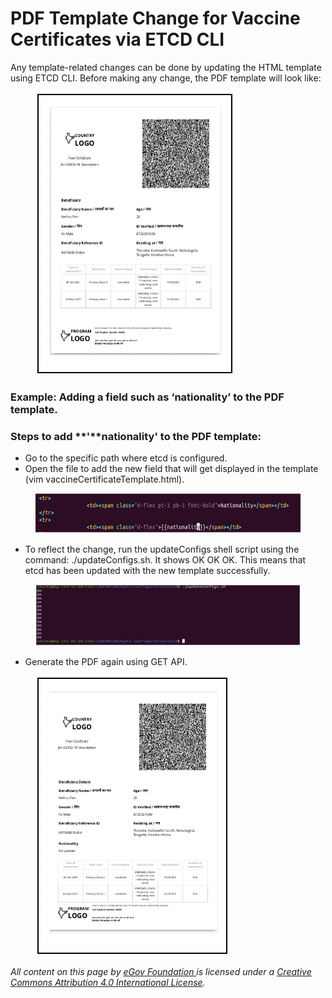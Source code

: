 # PDF Template Change for Vaccine Certificates via ETCD CLI

Any template-related changes can be done by updating the HTML template using ETCD CLI. Before making any change, the PDF template will look like:

<figure><img src="../../../.gitbook/assets/Screenshot 2022-09-01 at 12.13.18 PM.png" alt=""><figcaption></figcaption></figure>

### **Example:  Adding a field such as ‘nationality’ to the PDF template.**

### Steps to add **'**nationality' to the PDF template:

* Go to the specific path where etcd is configured.
* Open the file to add the new field that will get displayed in the template (vim vaccineCertificateTemplate.html).

<figure><img src="../../../.gitbook/assets/Screenshot 2022-09-01 at 12.16.34 PM.png" alt=""><figcaption></figcaption></figure>

* To reflect the change, run the updateConfigs shell script using the command: ./updateConfigs.sh. It shows OK OK OK. This means that etcd has been updated with the new template successfully.

<figure><img src="../../../.gitbook/assets/Screenshot 2022-09-01 at 12.18.36 PM.png" alt=""><figcaption></figcaption></figure>

* Generate the PDF again using GET API.

<figure><img src="../../../.gitbook/assets/Screenshot 2022-09-01 at 12.20.04 PM.png" alt=""><figcaption></figcaption></figure>







_All content on this page by_ [_eGov Foundation_ ](https://egov.org.in/)_is licensed under a_ [_Creative Commons Attribution 4.0 International License_](http://creativecommons.org/licenses/by/4.0/)_._ &#x20;

